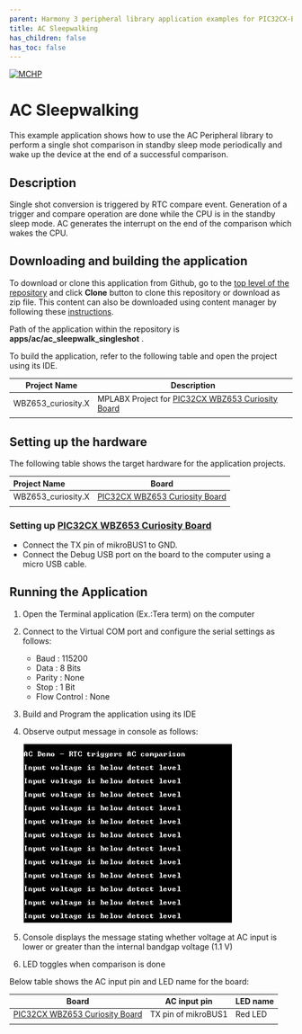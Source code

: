 ```yaml
---
parent: Harmony 3 peripheral library application examples for PIC32CX-BZ3 and WBZ653 family
title: AC Sleepwalking
has_children: false
has_toc: false
---
```


[![MCHP](https://www.microchip.com/ResourcePackages/Microchip/assets/dist/images/logo.png)](https://www.microchip.com)

# AC Sleepwalking

This example application shows how to use the AC Peripheral library to perform a single shot comparison in standby sleep mode periodically and wake up the device at the end of a successful comparison.

## Description

Single shot conversion is triggered by RTC compare event. Generation of a trigger and compare operation are done while the CPU is in the standby sleep mode. AC generates the interrupt on the end of the comparison which wakes the CPU.

## Downloading and building the application

To download or clone this application from Github, go to the [top level of the repository](https://github.com/Microchip-MPLAB-Harmony/csp_apps_pic32cxbz6_wbz6) and click **Clone** button to clone this repository or download as zip file.
This content can also be downloaded using content manager by following these [instructions](https://github.com/Microchip-MPLAB-Harmony/contentmanager/wiki).

Path of the application within the repository is **apps/ac/ac_sleepwalk_singleshot** .

To build the application, refer to the following table and open the project using its IDE.

| Project Name      | Description                                    |
| ----------------- | ---------------------------------------------- |
| WBZ653_curiosity.X    | MPLABX Project for [PIC32CX WBZ653 Curiosity Board]()|
|||

## Setting up the hardware

The following table shows the target hardware for the application projects.

| Project Name| Board|
|:---------|:---------:|
| WBZ653_curiosity.X    | [PIC32CX WBZ653 Curiosity Board]()|
|||

### Setting up [PIC32CX WBZ653 Curiosity Board]()

- Connect the TX pin of mikroBUS1 to GND.
- Connect the Debug USB port on the board to the computer using a micro USB cable.

## Running the Application

1. Open the Terminal application (Ex.:Tera term) on the computer
2. Connect to the Virtual COM port and configure the serial settings as follows:
    - Baud : 115200
    - Data : 8 Bits
    - Parity : None
    - Stop : 1 Bit
    - Flow Control : None
3. Build and Program the application using its IDE
4. Observe output message in console as follows:

    ![output](images/output_ac_sleepwalk_singleshot.png)

5. Console displays the message stating whether voltage at AC input is lower or greater than the internal bandgap voltage (1.1 V)
6. LED toggles when comparison is done

Below table shows the AC input pin and LED name for the board:

| Board| AC input pin | LED name|
|------|----------|---------|
|[PIC32CX WBZ653 Curiosity Board]()| TX pin of mikroBUS1 | Red LED |
|||
